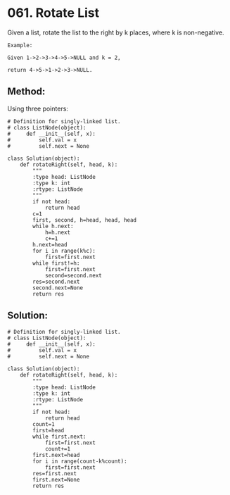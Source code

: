 # 061. Rotate List

Given a list, rotate the list to the right by k places, where k is non-negative.

    Example:

    Given 1->2->3->4->5->NULL and k = 2,
    
    return 4->5->1->2->3->NULL.

## Method:

Using three pointers:

    # Definition for singly-linked list.
    # class ListNode(object):
    #     def __init__(self, x):
    #         self.val = x
    #         self.next = None
    
    class Solution(object):
        def rotateRight(self, head, k):
            """
            :type head: ListNode
            :type k: int
            :rtype: ListNode
            """
            if not head:
                return head
            c=1
            first, second, h=head, head, head
            while h.next:
                h=h.next
                c+=1
            h.next=head
            for i in range(k%c):
                first=first.next
            while first!=h:
                first=first.next
                second=second.next
            res=second.next
            second.next=None
            return res
            
## Solution:

    # Definition for singly-linked list.
    # class ListNode(object):
    #     def __init__(self, x):
    #         self.val = x
    #         self.next = None
    
    class Solution(object):
        def rotateRight(self, head, k):
            """
            :type head: ListNode
            :type k: int
            :rtype: ListNode
            """
            if not head:
                return head
            count=1
            first=head
            while first.next:
                first=first.next
                count+=1
            first.next=head
            for i in range(count-k%count):
                first=first.next
            res=first.next
            first.next=None
            return res